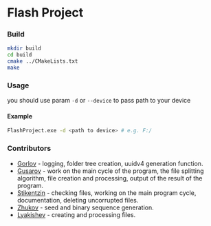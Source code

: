 Flash Project
========================
### Build
```bash
mkdir build
cd build
cmake ../CMakeLists.txt
make
```
### Usage
you should use param `-d` or `--device` to pass path to your device
#### Example
```bash
FlashProject.exe -d <path to device> # e.g. F:/
```
### Contributors
- [Gorlov](https://github.com/gxrlxv) - logging, folder tree creation, uuidv4 generation function.
- [Gusarov](https://github.com/gusarow4321) - work on the main cycle of the program, the file splitting algorithm, file creation and processing, output of the result of the program.
- [Stikentzin](https://github.com/Skijetler) - checking files, working on the main program cycle, documentation, deleting uncorrupted files.
- [Zhukov](https://github.com/Abuzik) - seed and binary sequence generation.
- [Lyakishev](https://github.com/Vasillisska) - creating and processing files.
